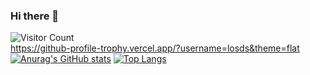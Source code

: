 ### Hi there 👋

<!--
**losds/losds** is a ✨ _special_ ✨ repository because its `README.md` (this file) appears on your GitHub profile.

Here are some ideas to get you started:

- 🔭 I’m currently working on ...
- 🌱 I’m currently learning ...
- 👯 I’m looking to collaborate on ...
- 🤔 I’m looking for help with ...
- 💬 Ask me about ...
- 📫 How to reach me: ...
- 😄 Pronouns: ...
- ⚡ Fun fact: ...
-->
![Visitor Count](https://profile-counter.glitch.me/losds/count.svg)
<br>
https://github-profile-trophy.vercel.app/?username=losds&theme=flat
<br>
[![Anurag's GitHub stats](https://github-readme-stats.vercel.app/api?username=losds)](https://github.com/anuraghazra/github-readme-stats)
[![Top Langs](https://github-readme-stats.vercel.app/api/top-langs/?username=losds&layout=compact)](https://github.com/anuraghazra/github-readme-stats)
